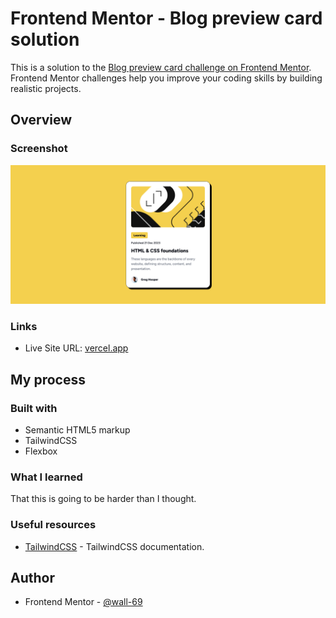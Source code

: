 # Frontend Mentor - Blog preview card solution

This is a solution to the [Blog preview card challenge on Frontend Mentor](https://www.frontendmentor.io/challenges/blog-preview-card-ckPaj01IcS). Frontend Mentor challenges help you improve your coding skills by building realistic projects.

## Overview

### Screenshot

![](./screenshot.png)

### Links

- Live Site URL: [vercel.app](https://frontendmentor-blog-card.vercel.app/)

## My process

### Built with

- Semantic HTML5 markup
- TailwindCSS
- Flexbox

### What I learned

That this is going to be harder than I thought.

### Useful resources

- [TailwindCSS](https://www.tailwindcss.com) - TailwindCSS documentation.

## Author

- Frontend Mentor - [@wall-69](https://www.frontendmentor.io/profile/wall-69)
